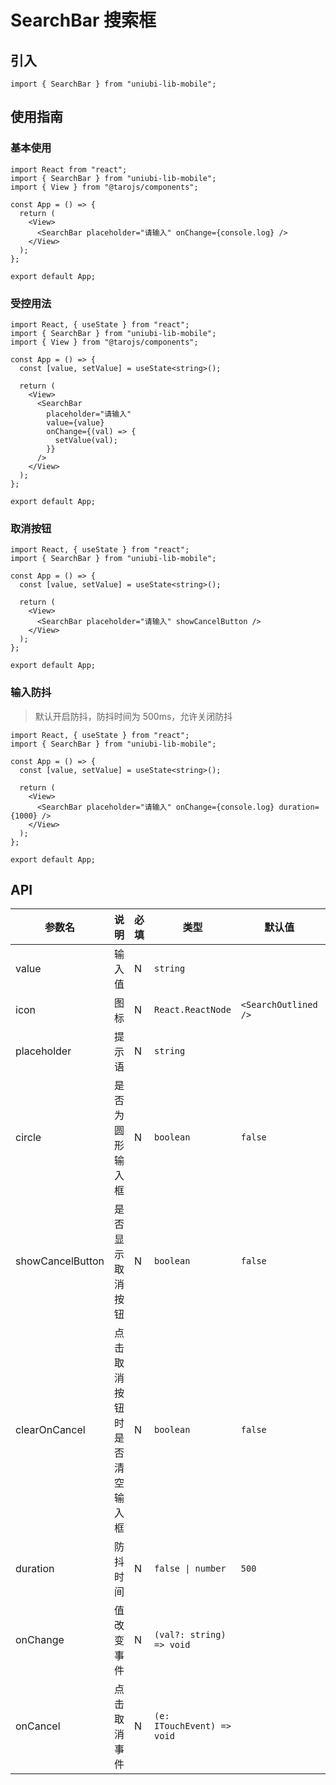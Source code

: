# SearchBar 搜索框

## 引入

```tsx
import { SearchBar } from "uniubi-lib-mobile";
```

## 使用指南

### 基本使用

```tsx
import React from "react";
import { SearchBar } from "uniubi-lib-mobile";
import { View } from "@tarojs/components";

const App = () => {
  return (
    <View>
      <SearchBar placeholder="请输入" onChange={console.log} />
    </View>
  );
};

export default App;
```

### 受控用法

```tsx
import React, { useState } from "react";
import { SearchBar } from "uniubi-lib-mobile";
import { View } from "@tarojs/components";

const App = () => {
  const [value, setValue] = useState<string>();

  return (
    <View>
      <SearchBar
        placeholder="请输入"
        value={value}
        onChange={(val) => {
          setValue(val);
        }}
      />
    </View>
  );
};

export default App;
```

### 取消按钮

```tsx
import React, { useState } from "react";
import { SearchBar } from "uniubi-lib-mobile";

const App = () => {
  const [value, setValue] = useState<string>();

  return (
    <View>
      <SearchBar placeholder="请输入" showCancelButton />
    </View>
  );
};

export default App;
```

### 输入防抖

> 默认开启防抖，防抖时间为 500ms，允许关闭防抖

```tsx
import React, { useState } from "react";
import { SearchBar } from "uniubi-lib-mobile";

const App = () => {
  const [value, setValue] = useState<string>();

  return (
    <View>
      <SearchBar placeholder="请输入" onChange={console.log} duration={1000} />
    </View>
  );
};

export default App;
```

## API

| 参数名           | 说明                         | 必填 | 类型                       | 默认值               | 备注 |
| ---------------- | ---------------------------- | ---- | -------------------------- | -------------------- | ---- |
| value            | 输入值                       | N    | `string`                   |                      |      |
| icon             | 图标                         | N    | `React.ReactNode`          | `<SearchOutlined />` |      |
| placeholder      | 提示语                       | N    | `string`                   |                      |      |
| circle           | 是否为圆形输入框             | N    | `boolean`                  | `false`              |      |
| showCancelButton | 是否显示取消按钮             | N    | `boolean`                  | `false`              |      |
| clearOnCancel    | 点击取消按钮时是否清空输入框 | N    | `boolean`                  | `false`              |      |
| duration         | 防抖时间                     | N    | `false \| number`          | `500`                |      |
| onChange         | 值改变事件                   | N    | `(val?: string) => void`   |                      |      |
| onCancel         | 点击取消事件                 | N    | `(e: ITouchEvent) => void` |                      |      |
